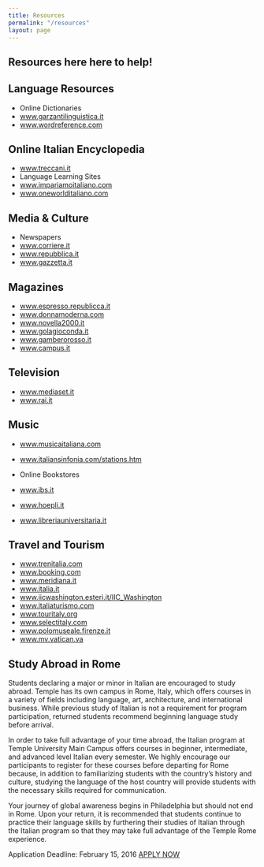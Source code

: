 ```yaml
---
title: Resources
permalink: "/resources"
layout: page
---
```


## Resources here here to help!

## Language Resources

- Online Dictionaries
- www.garzantilinguistica.it
- www.wordreference.com

## Online Italian Encyclopedia
- www.treccani.it
- Language Learning Sites
- www.impariamoitaliano.com
- www.oneworlditaliano.com

## Media & Culture

- Newspapers
- www.corriere.it
- www.repubblica.it
- www.gazzetta.it

## Magazines
- www.espresso.republicca.it
- www.donnamoderna.com
- www.novella2000.it
- www.golagioconda.it
- www.gamberorosso.it
- www.campus.it

## Television
- www.mediaset.it
- www.rai.it

## Music
- www.musicaitaliana.com
- www.italiansinfonia.com/stations.htm

- Online Bookstores
- www.ibs.it
- www.hoepli.it
- www.libreriauniversitaria.it

## Travel and Tourism

- www.trenitalia.com
- www.booking.com
- www.meridiana.it
- www.italia.it
- www.iicwashington.esteri.it/IIC_Washington
- www.italiaturismo.com
- www.touritaly.org
- www.selectitaly.com
- www.polomuseale.firenze.it
- www.mv.vatican.va

## Study Abroad in Rome

Students declaring a major or minor in Italian are encouraged to study abroad. Temple has its own campus in Rome, Italy, which offers courses in a variety of fields including language, art, architecture, and international business. While previous study of Italian is not a requirement for program participation, returned students recommend beginning language study before arrival.

In order to take full advantage of your time abroad, the Italian program at Temple University Main Campus offers courses in beginner, intermediate, and advanced level Italian every semester. We highly encourage our participants to register for these courses before departing for Rome because, in addition to familiarizing students with the country’s history and culture, studying the language of the host country will provide students with the necessary skills required for communication.

Your journey of global awareness begins in Philadelphia but should not end in Rome. Upon your return, it is recommended that students continue to practice their language skills by furthering their studies of Italian through the Italian program so that they may take full advantage of the Temple Rome experience.

Application Deadline: February 15, 2016
[APPLY NOW](http://temple.us11.list-manage.com/track/click?u=909f549002f3ee69f5f0ecbe9&id=8f288b060f&e=4df0fdc07c)
